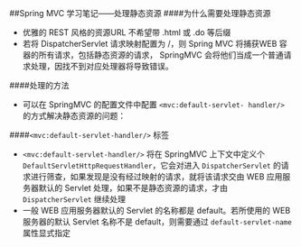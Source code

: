 ##Spring MVC 学习笔记——处理静态资源
####为什么需要处理静态资源
* 优雅的 REST 风格的资源URL 不希望带 .html 或 .do 等后缀
* 若将 DispatcherServlet 请求映射配置为 /，则 Spring MVC 将捕获WEB 容器的所有请求，包括静态资源的请求， SpringMVC 会将他们当成一个普通请求处理，因找不到对应处理器将导致错误。

####处理的方法
* 可以在 SpringMVC 的配置文件中配置 `<mvc:default-servlet- handler/>` 的方式解决静态资源的问题：

####`<mvc:default-servlet-handler/>` 标签
* `<mvc:default-servlet-handler/>` 将在 SpringMVC 上下文中定义个`DefaultServletHttpRequestHandler`，它会对进入 `DispatcherServlet` 的请求进行筛查，如果发现是没有经过映射的请求，就将该请求交由 WEB 应用服务器默认的 Servlet 处理，如果不是静态资源的请求，才由 `DispatcherServlet` 继续处理
* 一般 WEB 应用服务器默认的 Servlet 的名称都是 default。若所使用的 WEB 服务器的默认 Servlet 名称不是 default，则需要通过 `default-servlet-name` 属性显式指定